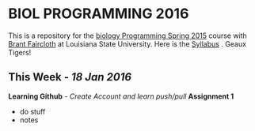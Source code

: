 BIOL PROGRAMMING 2016
=======

This is a repository for the [biology Programming Spring 2015](https://github.com/biolprogramming) course with [Brant Faircloth](https://github.com/brantfaircloth) at Louisiana State University. Here is the [Syllabus](https://github.com/biolprogramming/syllabus)
. Geaux Tigers!

This Week - *18 Jan 2016*
-------
**Learning Github** - *Create Account and learn push/pull* 
**Assignment 1**
- do stuff 
- notes
